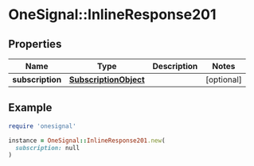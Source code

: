 # OneSignal::InlineResponse201

## Properties

| Name | Type | Description | Notes |
| ---- | ---- | ----------- | ----- |
| **subscription** | [**SubscriptionObject**](SubscriptionObject.md) |  | [optional] |

## Example

```ruby
require 'onesignal'

instance = OneSignal::InlineResponse201.new(
  subscription: null
)
```

